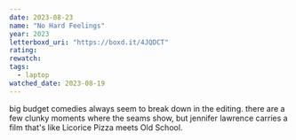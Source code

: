 ```yaml
---
date: 2023-08-23
name: "No Hard Feelings"
year: 2023
letterboxd_uri: "https://boxd.it/4JQDCT"
rating: 
rewatch: 
tags:
  - laptop
watched_date: 2023-08-19
---
```


big budget comedies always seem to break down in the editing. there are a few clunky moments where the seams show, but jennifer lawrence carries a film that's like Licorice Pizza meets Old School.
